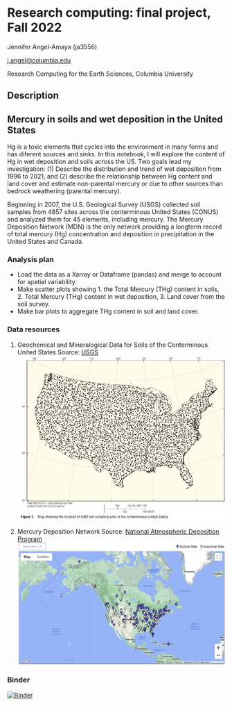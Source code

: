# Research computing: final project, Fall 2022

Jennifer Angel-Amaya (ja3556)

j.angel@columbia.edu

Research Computing for the Earth Sciences, Columbia University


## Description

## Mercury in soils and wet deposition in the United States

Hg is a toxic elements that cycles into the environment in many forms and has diferent sources and sinks. In this notebook, I will explore the content of Hg in wet deposition and soils across the US.  Two goals lead my investigation: (1) Describe the distribution and trend of wet deposition from 1996 to 2021, and (2) describe the relationship between Hg content and land cover and estimate non-parental mercury or due to other sources than bedrock weathering (parental mercury).


Beginning in 2007, the U.S. Geological Survey (USGS) collected soil samples from 4857 sites across the conterminous United States (CONUS) and analyzed them for 45 elements, including mercury. The Mercury Deposition Network (MDN) is the only network providing a longterm record of total mercury (Hg) concentration and deposition in precipitation in the United States and Canada. 


### Analysis plan

- Load the data as a Xarray or Dataframe (pandas) and merge to account for spatial variability.
- Make scatter plots showing 1. the Total Mercury (THg) content in soils, 2. Total Mercury (THg) content in wet deposition, 3. Land cover from the soil survey.
- Make bar plots to aggregate THg content in soil and land cover.


### Data resources

1. Geochemical and Mineralogical Data for Soils of the Conterminous United States
Source: 	[USGS](https://pubs.usgs.gov/ds/801/)
![Soil sampling sites in the United States](Fig_1_USGS_Soils_sites.jpg)

2. Mercury Deposition Network
Source: [National Atmospheric Deposition Program](https://nadp.slh.wisc.edu/networks/mercury-deposition-network/)
![Atmospheric Deposition Network sites](Fig_2_NADP_deposition_sites.jpg)


### Binder

[![Binder](https://mybinder.org/badge_logo.svg)](https://mybinder.org/v2/gh/pangeo-data/pangeo-docker-images/2022.09.21?urlpath=git-pull%3Frepo%3Dhttps%253A%252F%252Fgithub.com%252Fjangelamaya%252Frces-final-project%26urlpath%3Dlab%252Ftree%252Frces-final-project%252Ffinal_project.ipynb%26branch%3Dmain)

